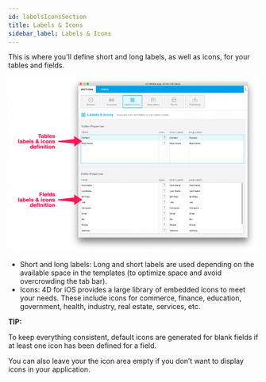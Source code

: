 ```yaml
---
id: labelsIconsSection
title: Labels & Icons
sidebar_label: Labels & Icons
---
```


This is where you'll define short and long labels, as well as icons, for your tables and fields.

![alt-text](assets/4DforiOSOverview/Labels-icons-section-4D-for-iOS.png)


* Short and long labels: Long and short labels are used depending on the available space in the templates (to optimize space and avoid overcrowding the tab bar).
* Icons: 4D for iOS provides a large library of embedded icons to meet your needs. These include icons for commerce, finance, education, government, health, industry, real estate, services, etc.

<div class = "tips">
<b>TIP:</b>

To keep everything consistent, default icons are generated for blank fields if at least one icon has been defined for a field. 

You can also leave your the icon area empty if you don’t want to display icons in your application.
</div>
